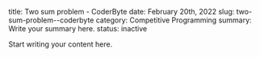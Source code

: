 title: Two sum problem - CoderByte
date: February 20th, 2022
slug: two-sum-problem--coderbyte
category: Competitive Programming
summary: Write your summary here.
status: inactive

Start writing your content here.